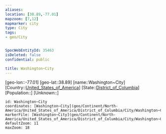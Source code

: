 ```yaml
---
aliases: 
location: [38.89,-77.01]
mapzoom: [7,12] 
mapmarker: city 
type: City
tags:
- geo/City


SpocWebEntityId: 35463
isDeleted: false
confidential: public

title: Washington~City
---
```

[geo-lon::-77.01]
[geo-lat::38.89]
[name::Washington~City]
[Country::[United_States_of_America](geo/Continent/North-America/United_States_of_America.md)]
[State::[District_of_Columbia](geo/Continent/North-America/United_States_of_America/District_of_Columbia.md)]
[Population::]
[Unknown::]


```leaflet
id: Washington~City
coordinates: [Washington~City](geo/Continent/North-America/United_States_of_America/District_of_Columbia/City/Washington~City.md)
markerFile: [Washington~City](geo/Continent/North-America/United_States_of_America/District_of_Columbia/City/Washington~City.md)
defaultZoom: 11 
maxZoom: 18
```


